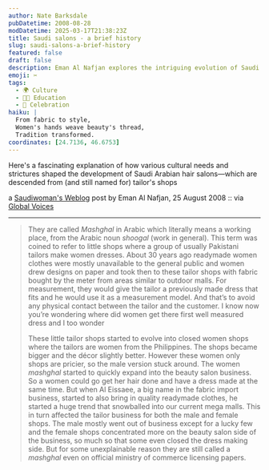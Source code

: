```yaml
---
author: Nate Barksdale
pubDatetime: 2008-08-28
modDatetime: 2025-03-17T21:38:23Z
title: Saudi salons - a brief history
slug: saudi-salons-a-brief-history
featured: false
draft: false
description: Eman Al Nafjan explores the intriguing evolution of Saudi Arabian hair salons from tailor shops, highlighting cultural needs and changes over the decades.
emoji: ✂️
tags:
  - 🌍 Culture
  - 👩‍🏫 Education
  - 🎉 Celebration
haiku: |
  From fabric to style,  
  Women's hands weave beauty's thread,  
  Tradition transformed.
coordinates: [24.7136, 46.6753]
---
```


Here's a fascinating explanation of how various cultural needs and strictures shaped the development of Saudi Arabian hair salons—which are descended from (and still named for) tailor's shops

a [Saudiwoman's Weblog](http://saudiwoman.wordpress.com/2008/08/25/saudi-salons/) post by Eman Al Nafjan, 25 August 2008 :: via [Global Voices](http://globalvoicesonline.org/2008/08/27/saudi-arabia-the-history-of-salons/)

---

> They are called _Mashghal_ in Arabic which literally means a working place, from the Arabic noun _shoogal_ (work in general). This term was coined to refer to little shops where a group of usually Pakistani tailors make women dresses. About 30 years ago readymade women clothes were mostly unavailable to the general public and women drew designs on paper and took then to these tailor shops with fabric bought by the meter from areas similar to outdoor malls. For measurement, they would give the tailor a previously made dress that fits and he would use it as a measurement model. And that’s to avoid any physical contact between the tailor and the customer. I know now you’re wondering where did women get there first well measured dress and I too wonder
>
> These little tailor shops started to evolve into closed women shops where the tailors are women from the Philippines. The shops became bigger and the décor slightly better. However these women only shops are pricier, so the male version stuck around. The women _mashghal_ started to quickly expand into the beauty salon business. So a women could go get her hair done and have a dress made at the same time. But when Al Eissaee, a big name in the fabric import business, started to also bring in quality readymade clothes, he started a huge trend that snowballed into our current mega malls. This in turn affected the tailor business for both the male and female shops. The male mostly went out of business except for a lucky few and the female shops concentrated more on the beauty salon side of the business, so much so that some even closed the dress making side. But for some unexplainable reason they are still called a _mashghal_ even on official ministry of commerce licensing papers.
